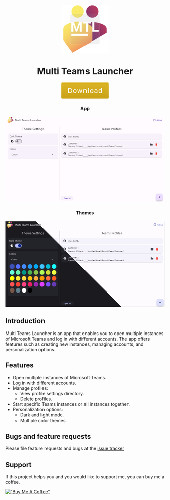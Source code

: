 <div align="center">
  <img src="/docs/images/Icon.png" width="150" />
  <h1>Multi Teams Launcher</h1>
</div>

<div align="center">
<a href="https://github.com/Pat992/teams_multi_instances/releases/"><svg xmlns="http://www.w3.org/2000/svg" xmlns:xlink="http://www.w3.org/1999/xlink" width="150" height="50" role="img" aria-label="Download"><title>Download</title><linearGradient id="s" x2="0" y2="100%"><stop offset="0" stop-color="#bbb" stop-opacity=".1"/><stop offset="1" stop-opacity=".1"/></linearGradient><clipPath id="r"><rect width="150" height="50" rx="3" fill="#fff"/></clipPath><g clip-path="url(#r)"><rect width="0" height="50" fill="#dfb317"/><rect x="0" width="150" height="50" fill="#dfb317"/><rect width="150" height="50" fill="url(#s)"/></g><g fill="#fff" text-anchor="middle" font-family="Verdana,Geneva,DejaVu Sans,sans-serif" text-rendering="geometricPrecision" font-size="210"><text x="750" y="320" transform="scale(.1)" fill="#fff" textLength="1100">Download</text></g></svg></a>
</div>

<div align="center">
    <h4>App</h4>
    <img src="/docs/images/App.png" width="700" />
    <h4>Themes</h4>
    <img src="/docs/images/Themes.png" width="700" />
</div>

## Introduction
Multi Teams Launcher is an app that enables you to open multiple instances of Microsoft Teams and log in with different accounts. The app offers features such as creating new instances, managing accounts, and personalization options.

## Features
- Open multiple instances of Microsoft Teams.
- Log in with different accounts.
- Manage profiles:
    - View profile settings directory.
    - Delete profiles.
- Start specific Teams instances or all instances together.
- Personalization options:
    - Dark and light mode.
    - Multiple color themes.

## Bugs and feature requests
Please file feature requests and bugs at the [issue tracker](https://github.com/Pat992/teams_multi_instances/issues)

## Support
If this project helps you and you would like to support me, you can buy me a coffee.

[!["Buy Me A Coffee"](https://www.buymeacoffee.com/assets/img/custom_images/orange_img.png)](https://www.buymeacoffee.com/patrickhettich)